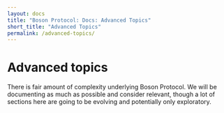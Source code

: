 ```yaml
---
layout: docs
title: "Boson Protocol: Docs: Advanced Topics"
short_title: "Advanced Topics"
permalink: /advanced-topics/
---
```


# Advanced topics

There is fair amount of complexity underlying Boson Protocol. We will be documenting as much as possible and consider relevant, though a lot of sections here are going to be evolving and potentially only exploratory.
